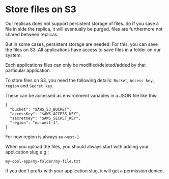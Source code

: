 # Store files on S3

Our replicas does not support persistent storage of files. So if you save a file in side the replica, it will eventually be purged.
files are furthermore not shared between replicas.

But in some cases, persistent storage are needed. For this, you can save the files on S3. All applications have access to save files in a folder
on our system.

Each applications files can only be modified/deleted/added by that particular application.

To store files on S3, you need the following details: `Bucket`, `Access key`, `region` and `Secret key`.

These can be accessed as environment variables in a JSON file like this:

```
{
  "bucket": "$AWS_S3_BUCKET",
  "accessKey": "$AWS_ACCESS_KEY",
  "secretKey": "$AWS_SECRET_KEY",
  "region": "eu-west-1",
}
```

For now region is always `eu-west-1`

When you upload the files, you should always start with adding your application slug e.g.:

`my-cool-app/my-folder/my-file.txt`

If you don't prefix with your application slug, it will get a permission denied.
